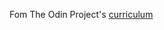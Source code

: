 Fom The Odin Project's [curriculum](http://www.theodinproject.com/courses/web-development-101/lessons/html-css)
